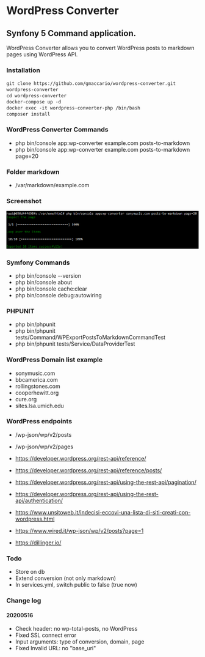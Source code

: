 # WordPress Converter
## Synfony 5 Command application.
WordPress Converter allows you to convert WordPress posts to markdown pages using WordPress API.

### Installation
```
git clone https://github.com/gmaccario/wordpress-converter.git wordpress-converter
cd wordpress-converter
docker-compose up -d
docker exec -it wordpress-converter-php /bin/bash
composer install
```

### WordPress Converter Commands
* php bin/console app:wp-converter example.com posts-to-markdown
* php bin/console app:wp-converter example.com posts-to-markdown page=20

### Folder markdown
* /var/markdown/example.com

### Screenshot
![WordPress Converter](screenshot.png "WordPress Converter")

### Symfony Commands
* php bin/console --version
* php bin/console about
* php bin/console cache:clear
* php bin/console debug:autowiring

### PHPUNIT
* php bin/phpunit
* php bin/phpunit tests/Command/WPExportPostsToMarkdownCommandTest
* php bin/phpunit tests/Service/DataProviderTest

### WordPress Domain list example
* sonymusic.com
* bbcamerica.com
* rollingstones.com
* cooperhewitt.org
* cure.org
* sites.lsa.umich.edu

### WordPress endpoints
* /wp-json/wp/v2/posts
* /wp-json/wp/v2/pages
* https://developer.wordpress.org/rest-api/reference/
* https://developer.wordpress.org/rest-api/reference/posts/
* https://developer.wordpress.org/rest-api/using-the-rest-api/pagination/
* https://developer.wordpress.org/rest-api/using-the-rest-api/authentication/

* https://www.unsitoweb.it/indecisi-eccovi-una-lista-di-siti-creati-con-wordpress.html
* https://www.wired.it/wp-json/wp/v2/posts?page=1
* https://dillinger.io/

### Todo
* Store on db
* Extend conversion (not only markdown)
* In services.yml, switch public to false (true now)

### Change log
#### 20200516
* Check header: no wp-total-posts, no WordPress
* Fixed  SSL connect error
* Input arguments: type of conversion, domain, page
* Fixed Invalid URL: no "base_uri"
